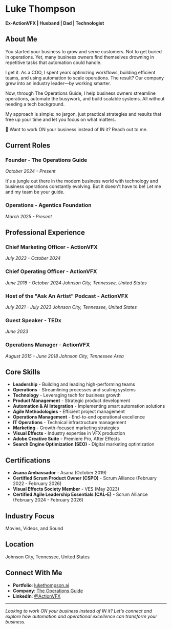 # Luke Thompson

**Ex-ActionVFX | Husband | Dad | Technologist**

## About Me

You started your business to grow and serve customers. Not to get buried in operations. Yet, many business owners find themselves drowning in repetitive tasks that automation could handle.

I get it. As a COO, I spent years optimizing workflows, building efficient teams, and using automation to scale operations. The result? Our company grew into an industry leader—by working smarter.

Now, through The Operations Guide, I help business owners streamline operations, automate the busywork, and build scalable systems. All without needing a tech background.

My approach is simple: no jargon, just practical strategies and results that free up your time and let you focus on what matters.

🚀 Want to work ON your business instead of IN it? Reach out to me.

## Current Roles

### Founder - The Operations Guide
*October 2024 - Present*

It's a jungle out there in the modern business world with technology and business operations constantly evolving. But it doesn't have to be! Let me and my team be your guide.

### Operations - Agentics Foundation
*March 2025 - Present*

## Professional Experience

### Chief Marketing Officer - ActionVFX
*July 2023 - October 2024*

### Chief Operating Officer - ActionVFX
*June 2018 - October 2024*
*Johnson City, Tennessee, United States*

### Host of the "Ask An Artist" Podcast - ActionVFX
*July 2021 - July 2023*
*Johnson City, Tennessee, United States*

### Guest Speaker - TEDx
*June 2023*

### Operations Manager - ActionVFX
*August 2015 - June 2018*
*Johnson City, Tennessee Area*

## Core Skills

- **Leadership** - Building and leading high-performing teams
- **Operations** - Streamlining processes and scaling systems
- **Technology** - Leveraging tech for business growth
- **Product Management** - Strategic product development
- **Automation & AI Integration** - Implementing smart automation solutions
- **Agile Methodologies** - Efficient project management
- **Operations Management** - End-to-end operational excellence
- **IT Operations** - Technical infrastructure management
- **Marketing** - Growth-focused marketing strategies
- **Visual Effects** - Industry expertise in VFX production
- **Adobe Creative Suite** - Premiere Pro, After Effects
- **Search Engine Optimization (SEO)** - Digital marketing optimization

## Certifications

- **Asana Ambassador** - Asana (October 2019)
- **Certified Scrum Product Owner (CSPO)** - Scrum Alliance (February 2022 - February 2026)
- **Visual Effects Society Member** - VES (May 2023)
- **Certified Agile Leadership Essentials (CAL-E)** - Scrum Alliance (February 2024 - February 2026)

## Industry Focus

Movies, Videos, and Sound

## Location

Johnson City, Tennessee, United States

## Connect With Me

- **Portfolio**: [lukethompson.ai](https://lukethompson.ai)
- **Company**: [The Operations Guide](https://theoperationsguide.com)
- **LinkedIn**: [@ActionVFX](https://linkedin.com/in/ActionVFX)

---

*Looking to work ON your business instead of IN it? Let's connect and explore how automation and operational excellence can transform your business.*